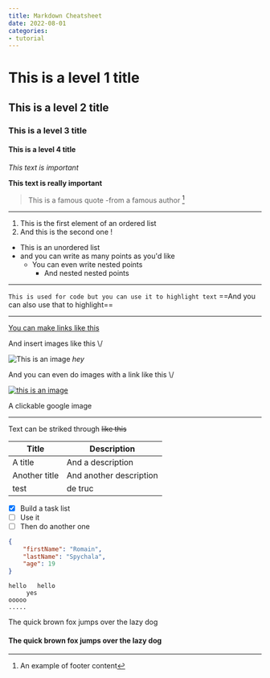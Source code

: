 ```yaml
---
title: Markdown Cheatsheet
date: 2022-08-01
categories:
- tutorial
---
```


# This is a level 1 title
## This is a level 2 title
### This is a level 3 title
#### This is a level 4 title

*This text is important*

**This text is really important**

>This is a famous quote
> -from a famous author [^1]

<!-- Can you see this line ? -->

***

1. This is the first element of an ordered list
2. And this is the second one !

- This is an unordered list
- and you can write as many points as you'd like
	- You can even write nested points
		- And nested nested points


***

`This is used for code but you can use it to highlight text`
==And you can also use that to highlight==

***
[You can make links like this](https://google.com)

And insert images like this \\/

![This is an image](https://www.google.com/images/branding/googlelogo/1x/googlelogo_color_272x92dp.png)
*hey*


And you can even do images with a link like this \\/

[![this is an image](https://www.google.com/images/branding/googlelogo/1x/googlelogo_color_272x92dp.png)](https://google.com)
<figcaption>A clickable google image</figcaption>

***


Text can be striked through ~~like this~~

| Title         | Description             |
| ------------- | ----------------------- |
| A title       | And a description       |
| Another title | And another description |
| test          | de truc                 | 


- [x] Build a task list
- [ ] Use it
- [ ] Then do another one

```json
{
	"firstName": "Romain",
	"lastName": "Spychala",
	"age": 19
}
```

```
hello   hello
     yes
ooooo
.....
```

The quick brown fox jumps over the lazy dog
#### The quick brown fox jumps over the lazy dog


[^1]: An example of footer content